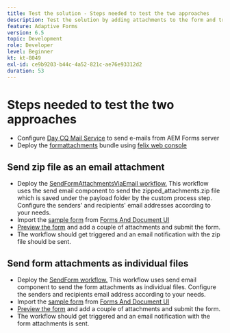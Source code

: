 ```yaml
---
title: Test the solution - Steps needed to test the two approaches
description: Test the solution by adding attachments to the form and trigger the workflow to send the email.
feature: Adaptive Forms
version: 6.5
topic: Development
role: Developer
level: Beginner
kt: kt-8049
exl-id: ce9b9203-b44c-4a52-821c-ae76e93312d2
duration: 53
---
```

# Steps needed to test the two approaches

* Configure [Day CQ Mail Service](https://experienceleague.adobe.com/docs/experience-manager-65/administering/operations/notification.html?lang=en#configuring-the-mail-service) to send e-mails from AEM Forms server
* Deploy the [formattachments](assets/formattachments.formattachments.core-1.0-SNAPSHOT.jar) bundle using [felix web console](http://localhost:4502/system/console/bundles)

## Send zip file as an email attachment



* Deploy the [SendFormAttachmentsViaEmail workflow.](assets/zipped-form-attachments-model.zip) This workflow uses the send email component to send the zipped_attachments.zip file which is saved under the payload folder by the custom process step. Configure the senders' and recipients' email addresses according to your needs.
* Import the [sample form](assets/zip-form-attachments-form.zip) from [Forms And Document UI](http://localhost:4502/aem/forms.html/content/dam/formsanddocuments)
* [Preview the form](http://localhost:4502/content/dam/formsanddocuments/zippformattachments/jcr:content?wcmmode=disabled) and add a couple of attachments and submit the form.
* The workflow should get triggered and an email notification with the zip file should be sent.

## Send form attachments as individual files

* Deploy the [SendForm workflow.](assets/send-form-attachments-model.zip) This workflow uses send email component to send the form attachments as individual files. Configure the senders and recipients email address according to your needs.
* Import the [sample form](assets/send-list-attachments-form.zip) from [Forms And Document UI](http://localhost:4502/aem/forms.html/content/dam/formsanddocuments)
* [Preview the form](http://localhost:4502/content/dam/formsanddocuments/sendlistofattachments/jcr:content?wcmmode=disabled) and add a couple of attachments and submit the form.
* The workflow should get triggered and an email notification with the form attachments is sent.
